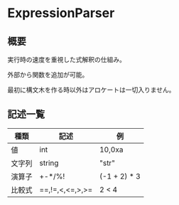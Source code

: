 # ExpressionParser

## 概要
実行時の速度を重視した式解釈の仕組み。

外部から関数を追加が可能。

最初に構文木を作る時以外はアロケートは一切入りません。

## 記述一覧

|種類|記述|例|
|----|----|----|
|値|int|10,0xa|
|文字列|string|"str"|
|演算子|+-*/%!| (-1 + 2) * 3 |
|比較式|==,!=,<,<=,>,>=| 2 < 4 |

